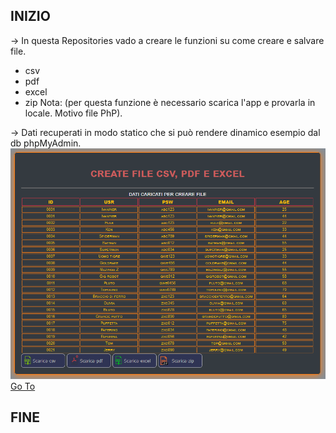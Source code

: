 
## INIZIO ##

-> In questa Repositories vado a creare le funzioni su come creare e salvare file.<br />
<ul>
  <li>csv</li>
  <li>pdf</li>
  <li>excel</li>
  <li>zip Nota: (per questa funzione è necessario scarica l'app e provarla in locale. Motivo file PhP).</li>
</ul>
-> Dati recuperati in modo statico che si può rendere dinamico esempio dal db phpMyAdmin.

<img src="img/screen-shot.png" alt="Sorry, not image" />
<a href="https://ivanpierdeveloper.github.io/create-file/" target="_blank">Go To</a>

## FINE ##

